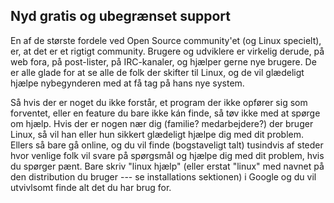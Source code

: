 <?php require("../../entete.php"); ?> <?php require("../../base.php"); ?> <?php require("../../fonctions.php"); ?>

<div id="corps">

<h2>Nyd gratis og ubegrænset support</h2>

En af de største fordele ved Open Source community'et (og Linux specielt), er, at det er et rigtigt community. Brugere og udviklere er virkelig derude, på web fora, på post-lister, på IRC-kanaler, og hjælper gerne nye brugere. De er alle glade for at se alle de folk der skifter til Linux, og de vil glædeligt hjælpe nybegynderen med at få tag på hans nye system. 

Så hvis der er noget du ikke forstår, et program der ikke opfører sig som forventet, eller en feature du bare ikke kán finde, så tøv ikke med at spørge om hjælp. Hvis der er nogen nær dig (familie? medarbejdere?) der bruger Linux, så vil han eller hun sikkert glædeligt hjælpe dig med dit problem. Ellers så bare gå online, og du vil finde (bogstaveligt talt) tusindvis af steder hvor venlige folk vil svare på spørgsmål og hjælpe dig med dit problem, hvis du spørger pænt. Bare skriv "linux hjælp" (eller erstat "linux" med navnet på den distribution du bruger --- se installations sektionen) i Google og du vil utvivlsomt finde alt det du har brug for.

</div>



